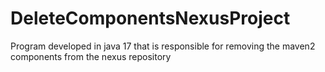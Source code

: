 # DeleteComponentsNexusProject
Program developed in java 17 that is responsible for removing the maven2 components from the nexus repository
